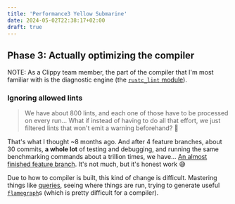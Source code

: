 ```yaml
---
title: 'Performance3 Yellow Submarine'
date: 2024-05-02T22:38:17+02:00
draft: true
---
```


## Phase 3: Actually optimizing the compiler

NOTE: As a Clippy team member, the part of the compiler that I'm most familiar with is the diagnostic engine (the [`rustc_lint` module](https://github.com/rust-lang/rust/tree/master/compiler/rustc_lint)).

### Ignoring allowed lints

> We have about 800 lints, and each one of those have to be processed on every run... What if instead of having to do all that effort, we just filtered lints that won't emit a warning beforehand? :thinking:

That's what I thought ~8 months ago. And after 4 feature branches, about 30 commits, **a whole lot** of testing and debugging, and running the same benchmarking commands about a trillion times, we have... [An almost finished feature branch](https://github.com/blyxyas/rust/tree/ignore-allowed-lints-final). It's not much, but it's honest work :sweat_smile:

Due to how to compiler is built, this kind of change is difficult. Mastering things like [queries](https://github.com/rust-lang/rust/blob/master/compiler/rustc_middle/src/query/mod.rs), seeing where things are run, trying to generate useful [`flamegraph`](https://crates.io/crates/flamegraph)s (which is pretty difficult for a compiler).

